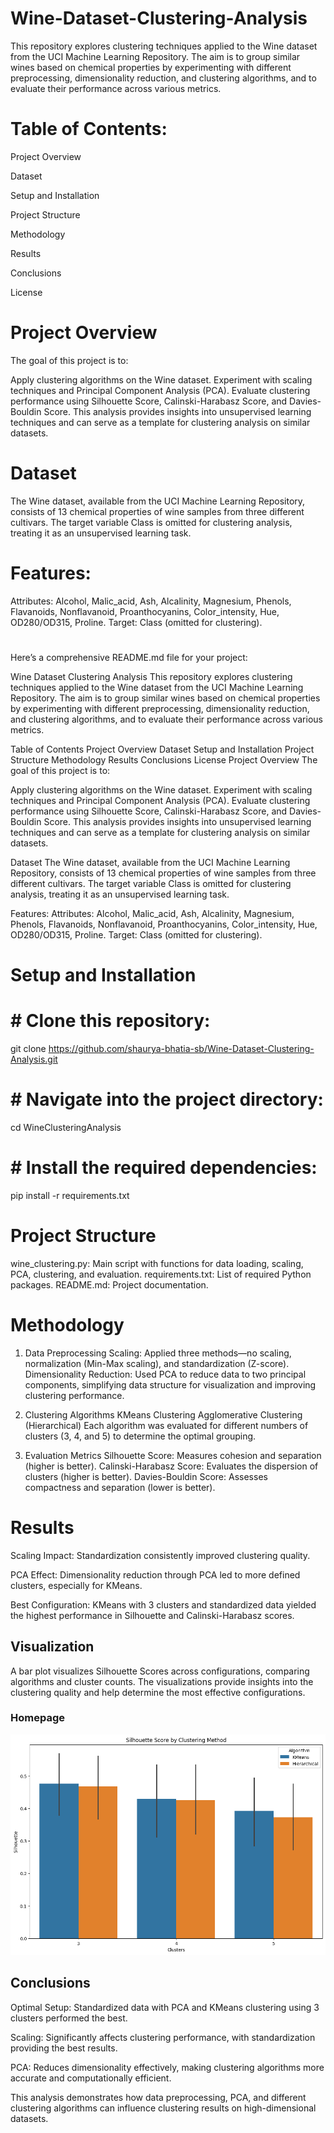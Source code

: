 # Wine-Dataset-Clustering-Analysis

This repository explores clustering techniques applied to the Wine dataset from the UCI Machine Learning Repository. The aim is to group similar wines based on chemical properties by experimenting with different preprocessing, dimensionality reduction, and clustering algorithms, and to evaluate their performance across various metrics.

# Table of Contents:

  Project Overview

  Dataset
  
  Setup and Installation 
  
  Project Structure
  
  Methodology
  
  Results
  
  Conclusions
  
  License

# Project Overview
The goal of this project is to:

Apply clustering algorithms on the Wine dataset.
Experiment with scaling techniques and Principal Component Analysis (PCA).
Evaluate clustering performance using Silhouette Score, Calinski-Harabasz Score, and Davies-Bouldin Score.
This analysis provides insights into unsupervised learning techniques and can serve as a template for clustering analysis on similar datasets.

# Dataset
The Wine dataset, available from the UCI Machine Learning Repository, consists of 13 chemical properties of wine samples from three different cultivars. The target variable Class is omitted for clustering analysis, treating it as an unsupervised learning task.


# Features:
Attributes: Alcohol, Malic_acid, Ash, Alcalinity, Magnesium, Phenols, Flavanoids, Nonflavanoid, Proanthocyanins, Color_intensity, Hue, OD280/OD315, Proline.
Target: Class (omitted for clustering).

# 
Here’s a comprehensive README.md file for your project:

Wine Dataset Clustering Analysis
This repository explores clustering techniques applied to the Wine dataset from the UCI Machine Learning Repository. The aim is to group similar wines based on chemical properties by experimenting with different preprocessing, dimensionality reduction, and clustering algorithms, and to evaluate their performance across various metrics.

Table of Contents
Project Overview
Dataset
Setup and Installation
Project Structure
Methodology
Results
Conclusions
License
Project Overview
The goal of this project is to:

Apply clustering algorithms on the Wine dataset.
Experiment with scaling techniques and Principal Component Analysis (PCA).
Evaluate clustering performance using Silhouette Score, Calinski-Harabasz Score, and Davies-Bouldin Score.
This analysis provides insights into unsupervised learning techniques and can serve as a template for clustering analysis on similar datasets.

Dataset
The Wine dataset, available from the UCI Machine Learning Repository, consists of 13 chemical properties of wine samples from three different cultivars. The target variable Class is omitted for clustering analysis, treating it as an unsupervised learning task.

Features:
Attributes: Alcohol, Malic_acid, Ash, Alcalinity, Magnesium, Phenols, Flavanoids, Nonflavanoid, Proanthocyanins, Color_intensity, Hue, OD280/OD315, Proline.
Target: Class (omitted for clustering).

# Setup and Installation

#  # Clone this repository:
  
  git clone https://github.com/shaurya-bhatia-sb/Wine-Dataset-Clustering-Analysis.git
  
# # Navigate into the project directory:
  
  cd WineClusteringAnalysis
  
# #  Install the required dependencies:
  
  pip install -r requirements.txt

 # Project Structure
wine_clustering.py: Main script with functions for data loading, scaling, PCA, clustering, and evaluation.
requirements.txt: List of required Python packages.
README.md: Project documentation.

# Methodology
1. Data Preprocessing
Scaling: Applied three methods—no scaling, normalization (Min-Max scaling), and standardization (Z-score).
Dimensionality Reduction: Used PCA to reduce data to two principal components, simplifying data structure for visualization and improving clustering performance.
2. Clustering Algorithms
KMeans Clustering
Agglomerative Clustering (Hierarchical)
Each algorithm was evaluated for different numbers of clusters (3, 4, and 5) to determine the optimal grouping.

3. Evaluation Metrics
Silhouette Score: Measures cohesion and separation (higher is better).
Calinski-Harabasz Score: Evaluates the dispersion of clusters (higher is better).
Davies-Bouldin Score: Assesses compactness and separation (lower is better).

# Results
Scaling Impact: Standardization consistently improved clustering quality.

PCA Effect: Dimensionality reduction through PCA led to more defined clusters, especially for KMeans.

Best Configuration: KMeans with 3 clusters and standardized data yielded the highest performance in Silhouette and Calinski-Harabasz scores.

## Visualization
A bar plot visualizes Silhouette Scores across configurations, comparing algorithms and cluster counts. The visualizations provide insights into the clustering quality and help determine the most effective configurations.
### Homepage
![Plot](plot.png)

## Conclusions
  Optimal Setup: Standardized data with PCA and KMeans clustering using 3 clusters performed the best.
  
  Scaling: Significantly affects clustering performance, with standardization providing the best results.
  
  PCA: Reduces dimensionality effectively, making clustering algorithms more accurate and computationally efficient.
  
  This analysis demonstrates how data preprocessing, PCA, and different clustering algorithms can influence clustering results on high-dimensional datasets.


























